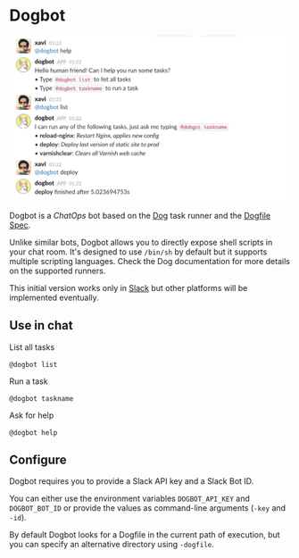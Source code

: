 # Dogbot

<img src="https://raw.githubusercontent.com/dogtools/dogbot/master/img/dogbot_screenshot.png">

Dogbot is a _ChatOps_ bot based on the [Dog](https://github.com/dogtools/dog) task runner and the [Dogfile Spec](https://github.com/dogtools/dog/blob/master/DOGFILE_SPEC.md).

Unlike similar bots, Dogbot allows you to directly expose shell scripts in your chat room. It's designed to use `/bin/sh` by default but it supports multiple scripting languages. Check the Dog documentation for more details on the supported runners.

This initial version works only in [Slack](https://slack.com/) but other platforms will be implemented eventually.

## Use in chat

List all tasks

    @dogbot list

Run a task

    @dogbot taskname

Ask for help

    @dogbot help

## Configure

Dogbot requires you to provide a Slack API key and a Slack Bot ID.

You can either use the environment variables `DOGBOT_API_KEY` and `DOGBOT_BOT_ID` or provide the values as command-line arguments (`-key` and `-id`).

By default Dogbot looks for a Dogfile in the current path of execution, but you can specify an alternative directory using `-dogfile`.
